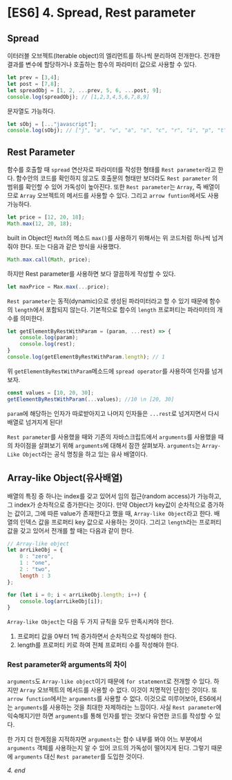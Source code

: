 # [ES6] 4. Spread, Rest parameter
## Spread
이터러블 오브젝트(Iterable object)의 엘리먼트를 하나씩 분리하여 전개한다. 전개한 결과를 변수에 할당하거나 호출하는 함수의 파라미터 값으로 사용할 수 있다.
```javascript
let prev = [3,4];
let post = [7,8];
let spreadObj = [1, 2, ...prev, 5, 6, ...post, 9];
console.log(spreadObj); // [1,2,3,4,5,6,7,8,9]
```
문자열도 가능하다.
```javascript
let sObj = [..."javascript"];
console.log(sObj); // ["j", "a", "v", "a", "s", "c", "r", "i", "p", "t"]
```

## Rest Parameter
함수를 호출할 때 `spread` 연산자로 파라미터를 작성한 형태를 `Rest parameter`라고 한다. 함수안의 코드를 확인하지 않고도 호출문의 형태만 보더라도 `Rest parameter` 의 범위를 확인할 수 있어 가독성이 높아진다. 또한 `Rest parameter`는 `Array`, 즉 배열이므로 `Array` 오브젝트의 메서드를 사용할 수 있다. 그리고 `arrow funtion`에서도 사용 가능하다.
```javascript
let price = [12, 20, 18];
Math.max(12, 20, 18);
```
built in Object인 `Math`의 메소드 `max()`를 사용하기 위해서는 위 코드처럼 하나씩 넘겨줘야 한다.
또는 다음과 같은 방식을 사용했다.
```javascript
Math.max.call(Math, price);
```
하지만 Rest parameter를 사용하면 보다 깔끔하게 작성할 수 있다.
```javascript
let maxPrice = Max.max(...price);
```

`Rest parameter`는 동적(dynamic)으로 생성된 파라미터라고 할 수 있기 때문에 함수의 `length`에서 포함되지 않는다. 기본적으로 함수의 `length` 프로퍼티는 파라미터의 개수를 의미한다.
```javascript
let getElementByRestWithParam = (param, ...rest) => {
    console.log(param);
    console.log(rest);
}
console.log(getElementByRestWithParam.length); // 1
```
위 `getElementByRestWithParam`메소드에 `spread operator`를 사용하여 인자를 넘겨보자.
```javascript
const values = [10, 20, 30];
getElementByRestWithParam(...values); //10 \n [20, 30]
```
`param`에 해당하는 인자가 따로받아지고 나머지 인자들은 `...rest`로 넘겨지면서 다시 배열로 넘겨지게 된다!

`Rest parameter`를 사용했을 때와 기존의 자바스크립트에서 `arguments`를 사용했을 때의 차이점을 살펴보기 위해 `arguments`에 대해서 잠깐 살펴보자. `arguments`는 `Array-Like Object`라는 공식 명칭을 하고 있는 유사 배열이다.

## Array-like Object(유사배열)
배열의 특징 중 하나는 index를 갖고 있어서 임의 접근(random access)가 가능하고, 그 index가 순차적으로 증가한다는 것이다. 만약 Object가 key값이 순차적으로 증가하는 값이고, 그에 따른 value가 존재한다고 했을 때, `Array-like Object`라고 한다.
배열의 인덱스 값을 프로퍼티 key 값으로 사용하는 것이다. 그리고 `length`라는 프로퍼티 값을 갖고 있어서 전개를 할 때는 다음과 같이 한다.
```javascript
// Array-like object
let arrLikeObj = {
    0 : "zero",
    1 : "one",
    2 : "two",
    length : 3
};

for (let i = 0; i < arrLikeObj.length; i++) {
    console.log(arrLikeObj[i]);
}
```
`Array-like Object`는 다음 두 가지 규칙을 모두 만족시켜야 한다.
1) 프로퍼티 값을 0부터 1씩 증가하면서 순차적으로 작성해야 한다.
2) length를 프로퍼티 키로 하여 전체 프로퍼티 수를 작성해야 한다.

### Rest parameter와 arguments의 차이
`arguments`도 `Array-like object`이기 때문에 `for statement`로 전개할 수 있다. 하지만 `Array` 오브젝트의 메서드를 사용할 수 없다. 이것이 치명적인 단점인 것이다. 또 `arrow function`에서는 `arguments`를 사용할 수 없다. 이것으로 미루어보아, ES6에서는 `arguments`를 사용하는 것을 최대한 자제하라는 느낌이다. 사실 `Rest parameter`에 익숙해지기만 하면 `arguments`를 통해 인자를 받는 것보다 유연한 코드를 작성할 수 있다.

한 가지 더 한계점을 지적하자면 `arguments`는 함수 내부를 봐야 어느 부분에서 `arguments` 객체를 사용하는지 알 수 있어 코드의 가독성이 떨어지게 된다. 그렇기 때문에 `arguments` 대신 `Rest parameter`를 도입한 것이다.


_4. end_